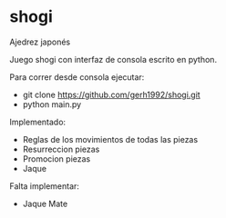 # shogi
Ajedrez japonés

Juego shogi con interfaz de consola escrito en python.

Para correr desde consola ejecutar:
   - git clone https://github.com/gerh1992/shogi.git
   - python main.py

Implementado:
  - Reglas de los movimientos de todas las piezas
  - Resurreccion piezas
  - Promocion piezas
  - Jaque

Falta implementar:
  - Jaque Mate
  
  
  